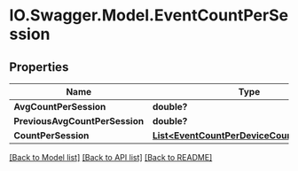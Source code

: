# IO.Swagger.Model.EventCountPerSession
## Properties

Name | Type | Description | Notes
------------ | ------------- | ------------- | -------------
**AvgCountPerSession** | **double?** |  | [optional] 
**PreviousAvgCountPerSession** | **double?** |  | [optional] 
**CountPerSession** | [**List&lt;EventCountPerDeviceCountPerDevice&gt;**](EventCountPerDeviceCountPerDevice.md) |  | [optional] 

[[Back to Model list]](../README.md#documentation-for-models) [[Back to API list]](../README.md#documentation-for-api-endpoints) [[Back to README]](../README.md)


